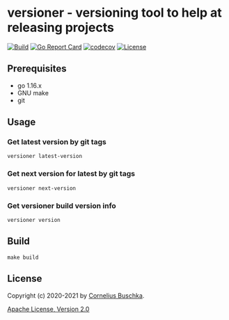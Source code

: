 # versioner -  versioning tool to help at releasing projects

[![Build](https://github.com/cbuschka/versioner/workflows/build/badge.svg)](https://github.com/cbuschka/versioner) [![Go Report Card](https://goreportcard.com/badge/github.com/cbuschka/versioner)](https://goreportcard.com/report/github.com/cbuschka/versioner) [![codecov](https://codecov.io/gh/cbuschka/versioner/branch/main/graph/badge.svg)](https://codecov.io/gh/cbuschka/versioner) [![License](https://img.shields.io/github/license/cbuschka/versioner.svg)](https://github.com/cbuschka/versioner/blob/main/license.txt)

## Prerequisites
* go 1.16.x
* GNU make
* git

## Usage

### Get latest version by git tags
```
versioner latest-version
```

### Get next version for latest by git tags
```
versioner next-version
```

### Get versioner build version info
```
versioner version
```

## Build

```
make build
```

## License
Copyright (c) 2020-2021 by [Cornelius Buschka](https://github.com/cbuschka).

[Apache License, Version 2.0](./license.txt)
